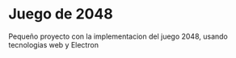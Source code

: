 # Juego de 2048

Pequeño proyecto con la implementacion del juego 2048, usando tecnologias web y Electron
